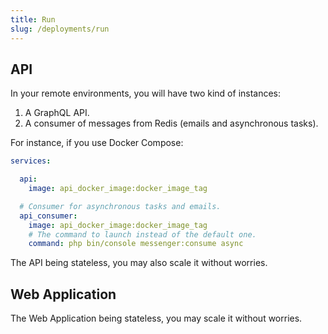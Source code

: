 ```yaml
---
title: Run
slug: /deployments/run
---
```


## API

In your remote environments, you will have two kind of instances:

1. A GraphQL API.
2. A consumer of messages from Redis (emails and asynchronous tasks).

For instance, if you use Docker Compose:

```yaml title="docker-compose.yml"
services:

  api:
    image: api_docker_image:docker_image_tag

  # Consumer for asynchronous tasks and emails.
  api_consumer:
    image: api_docker_image:docker_image_tag
    # The command to launch instead of the default one.
    command: php bin/console messenger:consume async
```

The API being stateless, you may also scale it without worries.

## Web Application

The Web Application being stateless, you may scale it without worries.